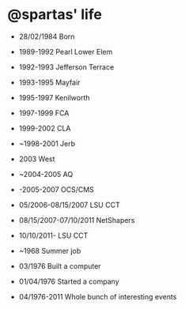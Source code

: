 @spartas' life
===============

- 28/02/1984 Born
- 1989-1992 Pearl Lower Elem
- 1992-1993 Jefferson Terrace
- 1993-1995 Mayfair
- 1995-1997 Kenilworth
- 1997-1999 FCA
- 1999-2002 CLA
- ~1998-2001 Jerb
- 2003 West
- ~2004-2005 AQ
- -2005-2007 OCS/CMS
- 05/2006-08/15/2007 LSU CCT
- 08/15/2007-07/10/2011 NetShapers
- 10/10/2011- LSU CCT

- ~1968 Summer job
- 03/1976 Built a computer
- 01/04/1976 Started a company
- 04/1976-2011 Whole bunch of interesting events
